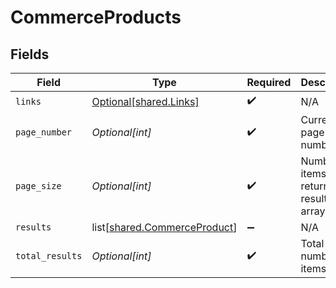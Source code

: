# CommerceProducts


## Fields

| Field                                                                      | Type                                                                       | Required                                                                   | Description                                                                |
| -------------------------------------------------------------------------- | -------------------------------------------------------------------------- | -------------------------------------------------------------------------- | -------------------------------------------------------------------------- |
| `links`                                                                    | [Optional[shared.Links]](undefined/models/shared/links.md)                 | :heavy_check_mark:                                                         | N/A                                                                        |
| `page_number`                                                              | *Optional[int]*                                                            | :heavy_check_mark:                                                         | Current page number.                                                       |
| `page_size`                                                                | *Optional[int]*                                                            | :heavy_check_mark:                                                         | Number of items to return in results array.                                |
| `results`                                                                  | list[[shared.CommerceProduct](undefined/models/shared/commerceproduct.md)] | :heavy_minus_sign:                                                         | N/A                                                                        |
| `total_results`                                                            | *Optional[int]*                                                            | :heavy_check_mark:                                                         | Total number of items.                                                     |